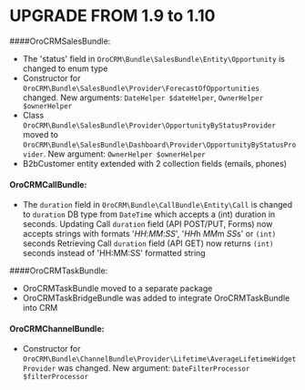 UPGRADE FROM 1.9 to 1.10
=======================

####OroCRMSalesBundle:
- The 'status' field in `OroCRM\Bundle\SalesBundle\Entity\Opportunity` is changed to enum type
- Constructor for `OroCRM\Bundle\SalesBundle\Provider\ForecastOfOpportunities` changed. New arguments: `DateHelper $dateHelper`, `OwnerHelper $ownerHelper`
- Class `OroCRM\Bundle\SalesBundle\Provider\OpportunityByStatusProvider` moved to `OroCRM\Bundle\SalesBundle\Dashboard\Provider\OpportunityByStatusProvider`. New argument: `OwnerHelper $ownerHelper`
- B2bCustomer entity extended with 2 collection fields (emails, phones)

#### OroCRMCallBundle:
- The `duration` field in `OroCRM\Bundle\CallBundle\Entity\Call` is changed to `duration` DB type 
from `DateTime` which accepts a (int) duration in seconds.
Updating Call `duration` field (API POST/PUT, Forms) now accepts strings with formats '*HH*:*MM*:*SS*', '*HH*h *MM*m *SS*s' or `(int)` seconds
Retrieving Call `duration` field (API GET) now returns `(int)` seconds instead of 'HH:MM:SS' formatted string

####OroCRMTaskBundle:
- OroCRMTaskBundle moved to a separate package
- OroCRMTaskBridgeBundle was added to integrate OroCRMTaskBundle into CRM

#### OroCRMChannelBundle:
- Constructor for `OroCRM\Bundle\ChannelBundle\Provider\Lifetime\AverageLifetimeWidgetProvider` was changed. New argument: `DateFilterProcessor $filterProcessor`
